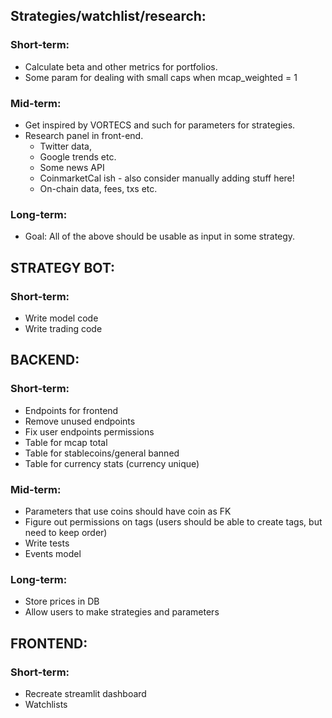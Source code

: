 ## Strategies/watchlist/research:

### Short-term:

- Calculate beta and other metrics for portfolios.
- Some param for dealing with small caps when mcap_weighted = 1

### Mid-term:

- Get inspired by VORTECS and such for parameters for strategies.
- Research panel in front-end.
  - Twitter data,
  - Google trends etc.
  - Some news API
  - CoinmarketCal ish - also consider manually adding stuff here!
  - On-chain data, fees, txs etc.

### Long-term:

- Goal: All of the above should be usable as input in some strategy.

## STRATEGY BOT:

### Short-term:

- Write model code
- Write trading code

## BACKEND:

### Short-term:

- Endpoints for frontend
- Remove unused endpoints
- Fix user endpoints permissions
- Table for mcap total
- Table for stablecoins/general banned
- Table for currency stats (currency unique)

### Mid-term:

- Parameters that use coins should have coin as FK
- Figure out permissions on tags (users should be able to create tags, but need to keep order)
- Write tests
- Events model

### Long-term:

- Store prices in DB
- Allow users to make strategies and parameters

## FRONTEND:

### Short-term:

- Recreate streamlit dashboard
- Watchlists
